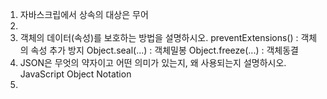 1. 자바스크립에서 상속의 대상은 무어
2.
3. 객체의 데이터(속성)를 보호하는 방법을 설명하시오.
     preventExtensions() : 객체의 속성 추가 방지
     Object.seal(...) : 객체밀봉
     Object.freeze(...) : 객체동결
4. JSON은 무엇의 약자이고 어떤 의미가 있는지, 왜 사용되는지 설명하시오.
    JavaScript Object Notation
5. 